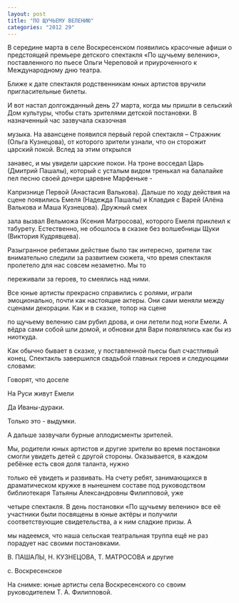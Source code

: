 ```yaml
---
layout: post
title: "ПО ЩУЧЬЕМУ ВЕЛЕНИЮ"
categories: "2012 29"
---
```


В середине марта в селе Воскресенском появились красочные афиши о предстоящей премьере детского спектакля «По щучьему велению», поставленного по пьесе Ольги Череповой и приуроченного к Международному дню театра.

Ближе к дате спектакля родственникам юных артистов вручили пригласительные билеты.

И вот настал долгожданный день 27 марта, когда мы пришли в сельский Дом культуры, чтобы стать зрителями детской постановки. В назначенный час зазвучала сказочная

музыка. На авансцене появился первый герой спектакля – Стражник (Ольга Кузнецова), от которого зрители узнали, что он сторожит царский покой. Вслед за этим открылся

занавес, и мы увидели царские покои. На троне восседал Царь (Дмитрий Пашалы), который с усталым видом тренькал на балалайке пел песню своей дочери царевне Марфеньке -

Капризнице Первой (Анастасия Валькова). Дальше по ходу действия на сцене появились Емеля (Надежда Пашалы) и Клавдия с Варей (Алёна Валькова и Маша Кузнецова). Дружный смех

зала вызвал Вельможа (Ксения Матросова), которого Емеля приклеил к табурету. Естественно, не обошлось в сказке без волшебницы Щуки (Виктория Кудрявцева).

Разыгранное ребятами действие было так интересно, зрители так внимательно следили за развитием сюжета, что время спектакля пролетело для нас совсем незаметно. Мы то

переживали за героев, то смеялись над ними.

Все юные артисты прекрасно справились с ролями, играли эмоционально, почти как настоящие актеры. Они сами меняли между сценами декорации. Как и в сказке, топор на сцене

по щучьему велению сам рубил дрова, и они летели под ноги Емели. А вёдра сами собой шли домой, и обновки для Вари появлялись как бы из ниоткуда.

Как обычно бывает в сказке, у поставленной пьесы был счастливый конец. Спектакль завершился свадьбой главных героев и следующими словами:

Говорят, что доселе

На Руси живут Емели

Да  Иваны-дураки.

Только это - выдумки.

А дальше зазвучали бурные аплодисменты зрителей.

Мы, родители юных артистов и другие зрители во время постановки смогли увидеть детей с другой стороны. Оказывается, в каждом ребёнке есть своя доля таланта, нужно

только её увидеть и развивать. На счету ребят, занимающихся в драматическом кружке в нынешнем составе под руководством библиотекаря Татьяны Александровны Филипповой, уже

четыре спектакля. В день постановки «По щучьему велению» все её участники были посвящены в юные актёры и получили соответствующие свидетельства, а к ним сладкие призы. А

мы надеемся, что наша сельская театральная труппа ещё не раз порадует нас своими постановками.

В. ПАШАЛЫ, Н. КУЗНЕЦОВА, Т. МАТРОСОВА и другие

с. Воскресенское

На снимке: юные артисты села Воскресенского со своим руководителем Т. А. Филипповой.


